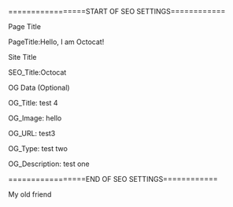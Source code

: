 =================START OF SEO SETTINGS============

Page Title

PageTitle:Hello, I am Octocat!

Site Title

SEO_Title:Octocat

OG Data (Optional)

OG_Title: test 4

OG_Image: hello

OG_URL: test3

OG_Type: test two

OG_Description: test one

=================END OF SEO SETTINGS============

My old friend

